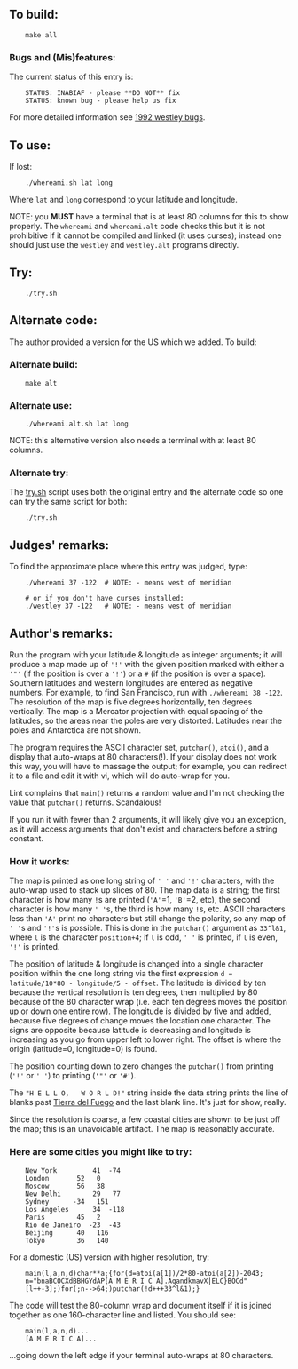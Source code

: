 ## To build:

``` <!---sh-->
    make all
```


### Bugs and (Mis)features:

The current status of this entry is:

```
    STATUS: INABIAF - please **DO NOT** fix
    STATUS: known bug - please help us fix
```

For more detailed information see [1992 westley bugs](../../bugs.html#1992_westley).


## To use:

If lost:


``` <!---sh-->
    ./whereami.sh lat long
```

Where `lat` and `long` correspond to your latitude and longitude.

NOTE: you **MUST** have a terminal that is at least 80 columns for this to show
properly. The `whereami` and `whereami.alt` code checks this but it is not
prohibitive if it cannot be compiled and linked (it uses curses); instead one
should just use the `westley` and `westley.alt` programs directly.


## Try:

``` <!---sh-->
    ./try.sh
```


## Alternate code:

The author provided a version for the US which we added. To build:


### Alternate build:

``` <!---sh-->
    make alt
```


### Alternate use:

``` <!---sh-->
    ./whereami.alt.sh lat long
```

NOTE: this alternative version also needs a terminal with at least 80 columns.


### Alternate try:

The [try.sh](%%REPO_URL%%/1992/westley/try.sh) script uses both the original entry and the alternate code
so one can try the same script for both:

``` <!---sh-->
    ./try.sh
```


## Judges' remarks:

To find the approximate place where this entry was judged, type:

``` <!---sh-->
    ./whereami 37 -122	# NOTE: - means west of meridian

    # or if you don't have curses installed:
    ./westley 37 -122	# NOTE: - means west of meridian
```


## Author's remarks:

Run the program with your latitude & longitude as integer
arguments; it will produce a map made up of `'!'` with the given
position marked with either a `'"'` (if the position is over a `'!'`)
or a `#` (if the position is over a space).  Southern latitudes
and western longitudes are entered as negative numbers.  For
example, to find San Francisco, run with `./whereami 38 -122`.  The
resolution of the map is five degrees horizontally, ten degrees
vertically.  The map is a Mercator projection with equal spacing
of the latitudes, so the areas near the poles are very distorted.
Latitudes near the poles and Antarctica are not shown.

The program requires the ASCII character set, `putchar()`, `atoi()`,
and a display that auto-wraps at 80 characters(!).  If your display
does not work this way, you will have to massage the output;
for example, you can redirect it to a file and edit it with vi,
which will do auto-wrap for you.

Lint complains that `main()` returns a random value and I'm not
checking the value that `putchar()` returns.  Scandalous!

If you run it with fewer than 2 arguments, it will likely
give you an exception, as it will access arguments that
don't exist and characters before a string constant.


### How it works:

The map is printed as one long string of `' '` and `'!'` characters,
with the auto-wrap used to stack up slices of 80.  The map data is
a string; the first character is how many `!`s are printed
(`'A'`=1, `'B'`=2, etc), the second character is how many `' '`s, the
third is how many `!`s, etc.  ASCII characters less than `'A'`
print no characters but still change the polarity, so any map
of `' '`s and `'!'`s is possible.  This is done in the `putchar()`
argument as `33^l&1`, where `l` is the character `position+4`; if
`l` is odd, `' '` is printed, if `l` is even, `'!'` is printed.

The position of latitude & longitude is changed into a single
character position within the one long string via the first
expression `d = latitude/10*80 - longitude/5 - offset`. The
latitude is divided by ten because the vertical resolution is
ten degrees, then multiplied by 80 because of the 80 character
wrap (i.e. each ten degrees moves the position up or down one
entire row).  The longitude is divided by five and added, because
five degrees of change moves the location one character.  The signs
are opposite because latitude is decreasing and longitude is
increasing as you go from upper left to lower right.  The offset
is where the origin (latitude=0, longitude=0) is found.

The position counting down to zero changes the `putchar()` from
printing (`'!'` or `' '`) to printing (`'"'` or `'#'`).

The `"H E L L O,   W O R L D!"` string inside the data string
prints the line of blanks past [Tierra del
Fuego](https://en.wikipedia.org/wiki/Tierra_del_Fuego) and the last
blank line.  It's just for show, really.

Since the resolution is coarse, a few coastal cities are shown to
be just off the map; this is an unavoidable artifact.  The map
is reasonably accurate.


### Here are some cities you might like to try:

```
    New York	     41  -74
    London	     52   0
    Moscow	     56   38
    New Delhi	     29   77
    Sydney	    -34   151
    Los Angeles	     34  -118
    Paris	     45   2
    Rio de Janeiro  -23  -43
    Beijing	     40   116
    Tokyo	     36   140
```


For a domestic (US) version with higher resolution, try:

``` <!---c-->
    main(l,a,n,d)char**a;{for(d=atoi(a[1])/2*80-atoi(a[2])-2043;
    n="bnaBCOCXdBBHGYdAP[A M E R I C A].AqandkmavX|ELC}BOCd"
    [l++-3];)for(;n-->64;)putchar(!d+++33^l&1);}
```

The code will test the 80-column wrap and document itself if it is
joined together as one 160-character line and listed.  You should see:

``` <!---c-->
    main(l,a,n,d)...
    [A M E R I C A]...
```

...going down the left edge if your terminal auto-wraps at 80 characters.


<!--

    Copyright © 1984-2024 by Landon Curt Noll. All Rights Reserved.

    You are free to share and adapt this file under the terms of this license:

	Creative Commons Attribution-ShareAlike 4.0 International (CC BY-SA 4.0)

    For more information, see:

	https://creativecommons.org/licenses/by-sa/4.0/

-->
